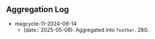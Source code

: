 

## Aggregation Log

- magcycle-11-2024-08-14
  - (date:: 2025-05-08): Aggregated into `feather`. 28G.